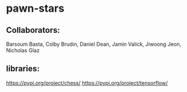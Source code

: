 # pawn-stars

## Collaborators:
Barsoum Basta, Colby Brudin, Daniel Dean, Jamin Valick, Jiwoong Jeon, Nicholas Glaz


## libraries:
https://pypi.org/project/chess/
https://pypi.org/project/tensorflow/